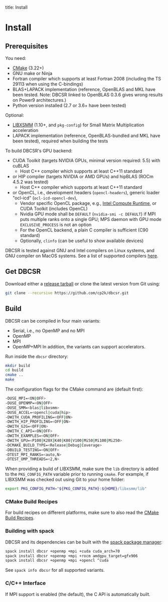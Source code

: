 title: Install

# Install

## Prerequisites

You need:

* [CMake](https://cmake.org/) (3.22+)
* GNU make or Ninja
* Fortran compiler which supports at least Fortran 2008 (including the TS 29113 when using the C-bindings)
* BLAS+LAPACK implementation (reference, OpenBLAS and MKL have been tested. Note: DBCSR linked to OpenBLAS 0.3.6 gives wrong results on Power9 architectures.)
* Python version installed (2.7 or 3.6+ have been tested)

Optional:

* [LIBXSMM](https://github.com/hfp/libxsmm) (1.10+, and `pkg-config`) for Small Matrix Multiplication acceleration
* LAPACK implementation (reference, OpenBLAS-bundled and MKL have been tested), required when building the tests

To build DBCSR's GPU backend:

* CUDA Toolkit (targets NVIDIA GPUs, minimal version required: 5.5) with cuBLAS
    * Host C++ compiler which supports at least C++11 standard
* or HIP compiler (targets NVIDIA or AMD GPUs) and hipBLAS (ROCm 4.5.2 was tested)
    * Host C++ compiler which supports at least C++11 standard
* or OpenCL, i.e., development headers (`opencl-headers`), generic loader "ocl-icd" (`ocl-icd-opencl-dev`),
    * Vendor specific OpenCL package, e.g.,
      [Intel Compute Runtime](https://github.com/intel/compute-runtime/releases/latest),
      or CUDA Toolkit (includes OpenCL)
    * Nvidia GPU mode shall be `DEFAULT` (`nvidia-smi -c DEFAULT`) if MPI puts multiple ranks onto a single GPU;
      MPS daemon with GPU mode `EXCLUSIVE_PROCESS` is not an option
    * For the OpenCL backend, a plain C compiler is sufficient (C90 standard)
    * Optionally, `clinfo` (can be useful to show available devices)

DBCSR is tested against GNU and Intel compilers on Linux systems, and GNU compiler on MacOS systems.
See a list of supported compilers [here](2-supported-compilers.html).

## Get DBCSR

Download either a [release tarball](https://github.com/cp2k/dbcsr/releases) or clone the latest version from Git using:

```bash
git clone --recursive https://github.com/cp2k/dbcsr.git
```

## Build

DBCSR can be compiled in four main variants:
* Serial, i.e., no OpenMP and no MPI
* OpenMP
* MPI
* OpenMP+MPI
In addition, the variants can support accelerators.

Run inside the `dbcsr` directory:

```bash
mkdir build
cd build
cmake ..
make
```

 The configuration flags for the CMake command are (default first):

```bash
-DUSE_MPI=<ON|OFF>
-DUSE_OPENMP=<ON|OFF>
-DUSE_SMM=<blas|libxsmm>
-DUSE_ACCEL=<opencl|cuda|hip>
-DWITH_CUDA_PROFILING=<OFF|ON>
-DWITH_HIP_PROFILING=<OFF|ON>
-DWITH_G2G=<OFF|ON>
-DWITH_C_API=<ON|OFF>
-DWITH_EXAMPLES=<ON|OFF>
-DWITH_GPU=<P100|K20X|K40|K80|V100|Mi50|Mi100|Mi250>
-DCMAKE_BUILD_TYPE=<Release|Debug|Coverage>
-DBUILD_TESTING=<ON|OFF>
-DTEST_MPI_RANKS=<auto,N>
-DTEST_OMP_THREADS=<2,N>
```

When providing a build of LIBXSMM, make sure the `lib` directory is added to the `PKG_CONFIG_PATH` variable prior
to running `cmake`. For example, if LIBXSMM was checked out using Git to your home folder:

```bash
export PKG_CONFIG_PATH="${PKG_CONFIG_PATH}:${HOME}/libxsmm/lib"
```

### CMake Build Recipes

For build recipes on different platforms, make sure to also read the [CMake Build Recipes](1-cmake-build-recipes.html).

### Building with spack

DBCSR and its dependencies can be built with the [spack package manager](https://github.com/spack/spack):

```bash
spack install dbcsr +openmp +mpi +cuda cuda_arch=70
spack install dbcsr +openmp +mpi +rocm amdgpu_target=gfx906
spack install dbcsr +openmp +mpi +opencl ^cuda
```

See `spack info dbcsr` for all supported variants.

### C/C++ Interface

If MPI support is enabled (the default), the C API is automatically built.
